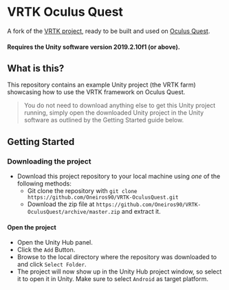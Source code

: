 # VRTK Oculus Quest
A fork of the [VRTK project](https://github.com/ExtendRealityLtd/VRTK/), ready to be built and used on [Oculus Quest](https://www.oculus.com/quest/).
#### Requires the Unity software version 2019.2.10f1 (or above).

## What is this?

This repository contains an example Unity project (the VRTK farm) showcasing how to use the VRTK framework on Oculus Quest.

> You do not need to download anything else to get this Unity project running, simply open the downloaded Unity project in the Unity software as outlined by the Getting Started guide below.

## Getting Started

### Downloading the project

* Download this project repository to your local machine using *one* of the following methods:
  * Git clone the repository with `git clone https://github.com/Oneiros90/VRTK-OculusQuest.git`
  * Download the zip file at `https://github.com/Oneiros90/VRTK-OculusQuest/archive/master.zip` and extract it.

#### Open the project

* Open the Unity Hub panel.
* Click the `Add` Button.
* Browse to the local directory where the repository was downloaded to and click `Select Folder`.
* The project will now show up in the Unity Hub project window, so select it to open it in Unity. Make sure to select `Android` as target platform.

